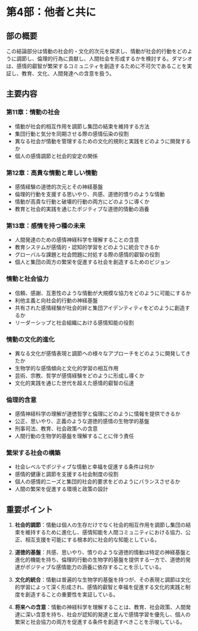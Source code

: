 # 第4部：他者と共に

## 部の概要
この結論部分は情動の社会的・文化的次元を探求し、情動が社会的行動をどのように調節し、倫理的行為に貢献し、人間社会を形成するかを検討する。ダマシオは、感情的叡智が繁栄するコミュニティを創造するために不可欠であることを実証し、教育、文化、人間発達への含意を扱う。

## 主要内容

### 第11章：情動の社会
- 情動が社会的相互作用を調節し集団の結束を維持する方法
- 集団行動と気分を同期させる際の感情伝染の役割
- 異なる社会が情動を管理するための文化的規則と実践をどのように開発するか
- 個人の感情調節と社会的安定の関係

### 第12章：高貴な情動と卑しい情動
- 感情経験の道徳的次元とその神経基盤
- 倫理的行動を支援する思いやり、共感、道徳的憤りのような情動
- 情動が高貴な行動と破壊的行動の両方にどのように導くか
- 教育と社会的実践を通じたポジティブな道徳的情動の涵養

### 第13章：感情を持つ種の未来
- 人間発達のための感情神経科学を理解することの含意
- 教育システムが感情的・認知的学習をどのように統合できるか
- グローバルな課題と社会問題に対処する際の感情的叡智の役割
- 個人と集団の両方の繁栄を促進する社会を創造するためのビジョン

### 情動と社会協力
- 信頼、感謝、互恵性のような情動が大規模な協力をどのように可能にするか
- 利他主義と向社会的行動の神経基盤
- 共有された感情経験が社会的絆と集団アイデンティティをどのように創造するか
- リーダーシップと社会組織における感情知能の役割

### 情動の文化的進化
- 異なる文化が感情表現と調節への様々なアプローチをどのように開発してきたか
- 生物学的な感情傾向と文化的学習の相互作用
- 芸術、宗教、哲学が感情経験をどのように形成し導くか
- 文化的実践を通じた世代を超えた感情的叡智の伝達

### 倫理的含意
- 感情神経科学の理解が道徳哲学と倫理にどのように情報を提供できるか
- 公正、思いやり、正義のような道徳的感情の生物学的基盤
- 刑事司法、教育、社会政策への含意
- 人間行動の生物学的基盤を理解することに伴う責任

### 繁栄する社会の構築
- 社会レベルでポジティブな情動と幸福を促進する条件は何か
- 感情的健康と調節を支援する社会制度の役割
- 個人の感情的ニーズと集団的社会的要求をどのようにバランスさせるか
- 人間の繁栄を促進する環境と政策の設計

## 重要ポイント

1. **社会的調節**：情動は個人の生存だけでなく社会的相互作用を調節し集団の結束を維持するために進化し、感情知能を人間コミュニティにおける協力、公正、相互支援を可能にする根本的に社会的な知能としている。

2. **道徳的基盤**：共感、思いやり、憤りのような道徳的情動は特定の神経基盤と進化的機能を持ち、倫理的行動の生物学的基盤を提供する一方で、道徳的発達がポジティブな感情能力の涵養に依存することを示している。

3. **文化的統合**：情動は普遍的な生物学的基盤を持つが、その表現と調節は文化的学習によって深く形成され、感情的叡智と幸福を促進する文化的実践と制度を創造することの重要性を実証している。

4. **将来への含意**：情動の神経科学を理解することは、教育、社会政策、人間発達に深い含意を持ち、社会が認知的発達と並んで感情学習を優先し、個人の繁栄と社会協力の両方を促進する条件を創造すべきことを示唆している。